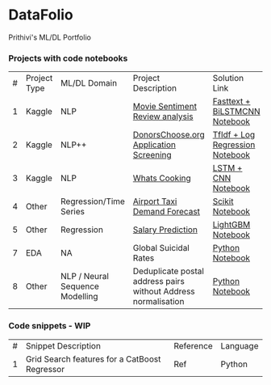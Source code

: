 # DataFolio

Prithivi's ML/DL Portfolio

<h3> Projects with code notebooks </h3>

<table>
   <tr>
      <td>#</td>
      <td>Project Type</td>
       <td>ML/DL Domain</td>
      <td>Project Description</td>
      <td>Solution Link</td>
      <td>LB Score</td>
      <td>Rank</td>
   </tr>
   <tr>
      <td>1</td>
      <td>Kaggle</td>
      <td>NLP</td>
      <td><a href ="https://www.kaggle.com/c/movie-review-sentiment-analysis-kernels-only"> Movie Sentiment Review analysis </a> </td>
      <td><a href="https://www.kaggle.com/prithiviraj/beginner-friendly-fastext-bilstmcnn-top-1">Fasttext + BiLSTMCNN Notebook</a></td>
      <td>0.70172</td>
      <td>3rd</td>
   </tr>
   
   <tr>
      <td>2</td>
      <td>Kaggle</td>
      <td>NLP++</td>
      <td><a href ="https://www.kaggle.com/c/donorschoose-application-screening"> DonorsChoose.org Application Screening </a> </td>
      <td><a href="https://www.kaggle.com/prithiviraj/for-beginners-tfidf-logistic-regression">TfIdf + Log Regression Notebook</a></td>
      <td>0.7721</td>
      <td>N/A</td>
   </tr>
   
   <tr>
      <td>3</td>
      <td>Kaggle</td>
      <td>NLP</td>
      <td><a href ="https://www.kaggle.com/c/whats-cooking"> Whats Cooking </a> </td>
      <td><a href= "https://www.kaggle.com/prithiviraj/cooking-dl-notebook"> LSTM + CNN Notebook</a></td>
      <td>0.75</td>
      <td>N/A</td>
   </tr>
   
   <tr>
   <td>4</td>
   <td>Other</td>
   <td>Regression/Time Series</td>
   <td><a href ="https://docs.google.com/presentation/d/1AtlsL4eV2MOAuJWjcPNVPsEYrUSg1ELUc2ytQj3l51E/edit?usp=sharing"> Airport Taxi Demand Forecast </a> </td>
   <td><a href= "https://github.com/PrithivirajDamodaran/AirportTaxiDemandPrediction"> Scikit Notebook</a></td>
   <td>NA</td>
   <td>N/A</td>
   </tr>
   
   
   <tr>
   <td>5</td>
   <td>Other</td>
   <td>Regression</td>
   <td><a href ="https://github.com/PrithivirajDamodaran/IndeedSalaryPrediction">Salary Prediction </a> </td>
   <td><a href= "https://github.com/PrithivirajDamodaran/IndeedSalaryPrediction/blob/master/Indeed%20salary%20prediction.ipynb"> LightGBM Notebook</a></td>
   <td>NA</td>
   <td>N/A</td>
   </tr>
   
   <tr>
   <td>7</td>
   <td>EDA</td>
   <td>NA</td>
   <td>Global Suicidal Rates</td>
   <td><a href= "https://nbviewer.jupyter.org/github/PrithivirajDamodaran/NLP-Python/blob/master/SuicideRatesEDA.ipynb"> Python Notebook</a></td>
   <td>NA</td>
   <td>N/A</td>
   </tr>
   
   
   <tr>
   <td>8</td>
   <td>Other</td>
   <td>NLP / Neural Sequence Modelling</td>
   <td>Deduplicate postal address pairs without Address normalisation</td>
   <td><a href= "https://colab.research.google.com/drive/1WLu-M5VolsRglJj4_8iZhmR9cFEGv5RU"> Python Notebook</a></td>
   <td>NA</td>
   <td>N/A</td>
   </tr>
   

   
   


 
</table>




<h3> Code snippets - WIP </h3>

<table>
   <tr>
      <td>#</td>
      <td>Snippet Description</td>
      <td>Reference</td>
      <td>Language</td>
   </tr>
    <tr>
      <td>1</td>
      <td>Grid Search features for a CatBoost Regressor</td>
      <td>Ref</td>
      <td>Python</td>
   </tr>
   
  </table>

